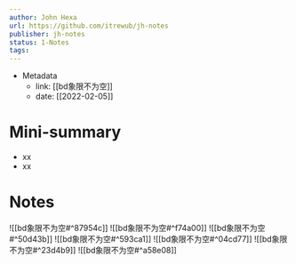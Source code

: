 ```yaml
---
author: John Hexa
url: https://github.com/itrewub/jh-notes
publisher: jh-notes
status: 1-Notes
tags: 
---
```

- Metadata
	- link: [[bd象限不为空]]
	- date: [[2022-02-05]]
# Mini-summary
- xx
- xx
# Notes
![[bd象限不为空#^87954c]]
![[bd象限不为空#^f74a00]]
![[bd象限不为空#^50d43b]]
![[bd象限不为空#^593ca1]]
![[bd象限不为空#^04cd77]]
![[bd象限不为空#^23d4b9]]
![[bd象限不为空#^a58e08]]